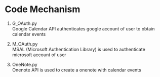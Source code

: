 # Code Mechanism
1. G_OAuth.py <br>
Google Calendar API authenticates google account of user to obtain calendar events

3. M_OAuth.py <br>
MSAL (Microsoft Authentication Library) is used to authenticate microsoft account of user

4. OneNote.py <br>
Onenote API is used to create a onenote with calendar events
